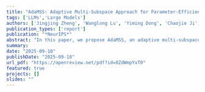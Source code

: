 ```yaml
---
title: "AdaMSS: Adaptive Multi-Subspace Approach for Parameter-Efficient Fine-Tuning"
tags: ['LLMs','Large Models']
authors: ['Jingjing Zheng', 'Wanglong Lu', 'Yiming Dong', 'Chaojie Ji', 'Yankai Cao', 'Zhouchen Lin']
publication_types: ['report']
publication: "*NeurIPS*"
abstract: "In this paper, we propose AdaMSS, an adaptive multi-subspace approach for parameter-efficient fine-tuning of large models. Unlike traditional parameter-efficient fine-tuning methods that operate within a large single subspace of the network weights, AdaMSS leverages subspace segmentation to obtain multiple smaller subspaces and adaptively reduces the number of trainable parameters during training, ultimately updating only those associated with a small subset of subspaces most relevant to the target downstream task. By using the lowest-rank representation, AdaMSS achieves more compact expressiveness and finer tuning of the model parameters. Theoretical analyses demonstrate that AdaMSS has better generalization guarantee than LoRA, PiSSA, and other single-subspace low-rank-based methods. Extensive experiments across image classification, natural language understanding, and natural language generation tasks show that AdaMSS achieves comparable performance to full fine-tuning and outperforms other parameter-efficient fine-tuning methods in most cases, all while requiring fewer trainable parameters. Notably, on the ViT-Large model, AdaMSS achieves 4.7% higher average accuracy than LoRA across seven tasks, using just 15.4% of the trainable parameters. On RoBERTa-Large, AdaMSS outperforms PiSSA by 7% in average accuracy across six tasks while reducing the number of trainable parameters by approximately 94.4%. These results demonstrate the effectiveness of AdaMSS in parameter-efficient fine-tuning."
summary:
date: "2025-09-18"
publishDate: "2025-09-18"
url_pdf: "https://openreview.net/pdf?id=8ZdWmpYxT0"
featured: true
projects: []
slides: ""
---
```

